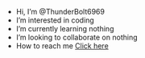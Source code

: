 - Hi, I’m @ThunderBolt6969
- I’m interested in coding
- I’m currently learning nothing
- I’m looking to collaborate on nothing
- How to reach me [Click here](https://discord.gg/VkvrWB89MS)
